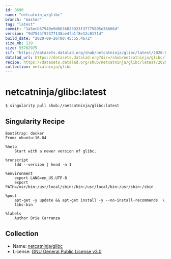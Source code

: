 ```yaml
---
id: 8696
name: "netcatninja/glibc"
branch: "master"
tag: "latest"
commit: "1a5ecb57949e9d6636025923f37775805e36666d"
version: "9d7544f92377138ae4fa1f8e12c0171d"
build_date: "2020-09-26T00:45:55.467Z"
size_mb: 119
size: 55762975
sif: "https://datasets.datalad.org/shub/netcatninja/glibc/latest/2020-09-26-1a5ecb57-9d7544f9/9d7544f92377138ae4fa1f8e12c0171d.simg"
datalad_url: https://datasets.datalad.org?dir=/shub/netcatninja/glibc/latest/2020-09-26-1a5ecb57-9d7544f9/
recipe: https://datasets.datalad.org/shub/netcatninja/glibc/latest/2020-09-26-1a5ecb57-9d7544f9/Singularity
collection: netcatninja/glibc
---
```


# netcatninja/glibc:latest

```bash
$ singularity pull shub://netcatninja/glibc:latest
```

## Singularity Recipe

```singularity
BootStrap: docker
From: ubuntu:16.04

%help
    Start with a newer version of glibc. 

%runscript
    ldd --version | head -n 1
    
%environment
    export LANG=en_US.UTF-8
    export PATH=/usr/bin:/usr/local/sbin:/bin:/usr/local/bin:/usr/sbin:/sbin

%post
    apt-get -y update && apt-get install -y --no-install-recommends  \
    libc-bin 

%labels
    Author Brie Carranza
```

## Collection

 - Name: [netcatninja/glibc](https://github.com/netcatninja/glibc)
 - License: [GNU General Public License v3.0](https://api.github.com/licenses/gpl-3.0)

